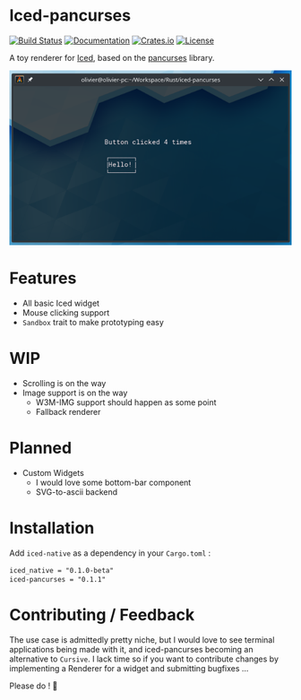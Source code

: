 # Iced-pancurses

[![Build Status](https://travis-ci.org/aliscode/iced-pancurses.svg?branch=master)](https://travis-ci.org/aliscode/iced-pancurses)
[![Documentation](https://docs.rs/iced-pancurses/badge.svg)](https://docs.rs/iced-pancurses)
[![Crates.io](https://img.shields.io/crates/v/iced-pancurses.svg)](https://crates.io/crates/iced-pancurses)
[![License](https://img.shields.io/crates/l/iced-pancurses.svg)](https://github.com/aliscode/iced-pancurses/blob/master/LICENSE)


A toy renderer for [Iced](https://github.com/hecrj/iced), based on the [pancurses](https://github.com/ihalila/pancurses) library.

![](img/Screenshot1.png)

# Features

* All basic Iced widget 
* Mouse clicking support
* `Sandbox` trait to make prototyping easy

# WIP 

* Scrolling is on the way
* Image support is on the way
    * W3M-IMG support should happen as some point
    * Fallback renderer

# Planned

* Custom Widgets
    * I would love some bottom-bar component
    * SVG-to-ascii backend  

# Installation

Add `iced-native` as a dependency in your `Cargo.toml` :  

```
iced_native = "0.1.0-beta"
iced-pancurses = "0.1.1"
```

# Contributing / Feedback

The use case is admittedly pretty niche, but I would love to see terminal applications being made with it, and iced-pancurses becoming an alternative to `Cursive`. I lack time so if you want to contribute changes by implementing a Renderer for a widget and submitting bugfixes ... 

Please do ! :pray: 